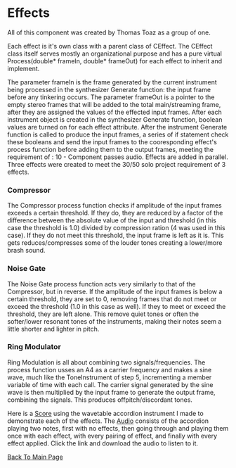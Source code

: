 # Effects
All of this component was created by Thomas Toaz as a group of one.

Each effect is it's own class with a parent class of CEffect. The CEffect class itself serves mostly an organizational purpose and has a pure virtual Process(double* frameIn, double* frameOut) for each effect to inherit and implement.

The parameter frameIn is the frame generated by the current instrument being processed in the synthesizer Generate function: the input frame before any tinkering occurs. The parameter frameOut is a pointer to the empty stereo frames that will 
be added to the total main/streaming frame, after they are assigned the values of the effected input frames. After each instrument object is created in the synthesizer Generate function, boolean values are turned on for each effect attribute.
After the instrument Generate function is called to produce the input frames, a series of if statement check these booleans and send the input frames to the cooresponding effect's process function before adding them to the output frames, meeting the requirement of : 10 - Component passes audio.
Effects are added in parallel. Three effects were created to meet the 30/50 solo project requirement of 3 effects.

### Compressor
The Compressor process function checks if amplitude of the input frames exceeds a certain threshold. If they do, they are reduced by a factor of the difference between the absolute value of the input and threshold (in this case the threshold is 1.0)
divided by compression ration (4 was used in this case). If they do not meet this threshold, the input frame is left as it is. This gets reduces/compresses some of the louder tones creating a lower/more brash sound.

### Noise Gate
The Noise Gate process function acts very similarly to that of the Compressor, but in reverse. If the amplitude of the input frames is below a certain threshold, they are set to 0, removing frames that do not meet or exceed the threshold (1.0 in this case as well).
If they to meet or exceed the threshold, they are left alone. This remove quiet tones or often the softer/lower resonant tones of the instruments, making their notes seem a little shorter and lighter in pitch.

### Ring Modulator
Ring Modulation is all about combining two signals/frequencies. The process function usses an A4 as a carrier frequency and makes a sine wave, much like the ToneInstrument of step 5, incrementing a member variable of time with each call.
The carrier signal generated by the sine wave is then multiplied by the input frame to generate the output frame, combining the signals. This produces offpitch/discordant tones.  


Here is a [Score](Effects.score) using the wavetable accordion instrument I made to demonstrate each of the effects. The [Audio](Effects.wav) consists of the accordion playing two notes, first with no effects, then going through and playing them once with each effect, with every pairing of effect, and finally with every effect applied. Click the link and download the audio to listen to it.

[Back To Main Page](README.md)
